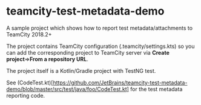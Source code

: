 # teamcity-test-metadata-demo

A sample project which shows how to report test metadata/attachments to TeamCity 2018.2+

The project contains TeamCity configuration (.teamcity/settings.kts) so you can add the corresponding project 
to TeamCity server via **Create project**=>**From a repository URL**.

The project itself is a Kotlin/Gradle project with TestNG test.

See (CodeTest.kt)[https://github.com/JetBrains/teamcity-test-metadata-demo/blob/master/src/test/java/foo/CodeTest.kt] for the test metadata reporting code.
